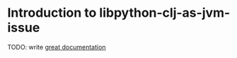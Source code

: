 # Introduction to libpython-clj-as-jvm-issue

TODO: write [great documentation](http://jacobian.org/writing/what-to-write/)
